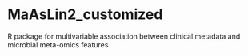 # MaAsLin2_customized
R package for multivariable association between clinical metadata and microbial meta-omics features
